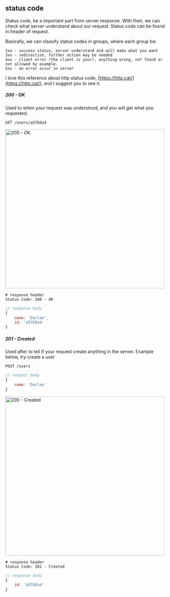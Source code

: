 ## status code

Status code, be a important part from server response. With their, we can check what server understand about our request. Status code can be found in header of request.

Basically, we can classify status codes in groups, where each group be:

```
2xx - success status, server understand and will make what you want
3xx - redirection, further action may be needed
4xx - client error (the client is your), anything wrong, not found or not allowed by example.
5xx - an error occur in server
```

I love this reference about http status code, [https://http.cat/](https://http.cat/), and I suggest you to see it.

##### 200 - OK
Used to when your request was understood, and you will get what you requested.

```http
GET /users/a57b8a4
```

<img src="https://http.cat/200" alt="200 - OK" width="500">

```http
# response header
Status Code: 200 - OK
```

```js
// response body
{
    name: 'Darlan', 
    id: 'a57b8a4'
}
```

##### 201 - Created
Used after to tell if your request create anything in the server. Example below, try create a user

```http
POST /users
```

```js
// request body
{
    name: 'Darlan'
}
```

<img src="https://http.cat/201" alt="200 - Created" width="500">

```http
# response header
Status Code: 201 - Created
```

```js
// response body
{
    id: 'a57b8a4'
}
```